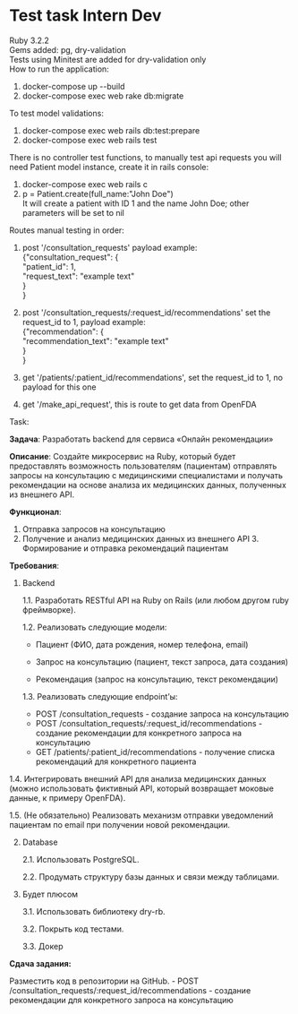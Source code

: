 # Test task Intern Dev

Ruby 3.2.2  
Gems added: pg, dry-validation  
Tests using Minitest are added for dry-validation only  
How to run the application:  
1. docker-compose up --build  
2. docker-compose exec web rake db:migrate  

To test model validations:  
1. docker-compose exec web rails db:test:prepare  
2. docker-compose exec web rails test  

There is no controller test functions, to manually test api requests you will need Patient model instance, create it in rails console:  
1. docker-compose exec web rails c  
2. p = Patient.create(full_name:"John Doe")  
It will create a patient with ID 1 and the name John Doe; other parameters will be set to nil  
 
Routes manual testing in order:  

1. post '/consultation_requests' payload example:  
{"consultation_request": {  
    "patient_id": 1,  
    "request_text": "example text"  
    }  
}  

2. post '/consultation_requests/:request_id/recommendations' set the request_id to 1, payload example:  
{"recommendation": {  
    "recommendation_text": "example text"  
    }  
}  

3. get '/patients/:patient_id/recommendations', set the request_id to 1, no payload for this one  

4. get '/make_api_request', this is route to get data from OpenFDA  

Task:  

**Задача**: Разработать backend для сервиса «Онлайн рекомендации»

**Описание**:
Создайте микросервис на Ruby, который будет предоставлять возможность пользователям (пациентам) отправлять запросы на консультацию с медицинскими специалистами и получать рекомендации на основе анализа их медицинских данных, полученных из внешнего API.

**Функционал**:

1. Отправка запросов на консультацию
2. Получение и анализ медицинских данных из внешнего API 3. Формирование и отправка рекомендаций пациентам

**Требования**:

1. Backend
    
    1.1. Разработать RESTful API на Ruby on Rails (или любом другом ruby фреймворке).
    
    1.2. Реализовать следующие модели:
    
    - Пациент (ФИО, дата рождения, номер телефона, email)
    
    - Запрос на консультацию (пациент, текст запроса, дата создания) 
    
    - Рекомендация (запрос на консультацию, текст рекомендации)
    
    1.3. Реализовать следующие endpoint’ы:
    - POST /consultation_requests - создание запроса на консультацию
    - POST /consultation_requests/:request_id/recommendations - создание рекомендации для конкретного запроса на консультацию
    - GET /patients/:patient_id/recommendations - получение списка рекомендаций для конкретного пациента

1.4. Интегрировать внешний API для анализа медицинских данных (можно использовать фиктивный API, который возвращает моковые данные, к примеру OpenFDA).

1.5. (Не обязательно) Реализовать механизм отправки уведомлений пациентам по email при получении новой рекомендации.

2. Database
    
    2.1. Использовать PostgreSQL.
    
    2.2. Продумать структуру базы данных и связи между таблицами.
    
3. Будет плюсом
    
    3.1. Использовать библиотеку dry-rb. 
    
    3.2. Покрыть код тестами.
    
    3.3. Докер
    

**Сдача задания:**

Разместить код в репозитории на GitHub.
    - POST /consultation_requests/:request_id/recommendations - создание рекомендации для конкретного запроса на консультацию
